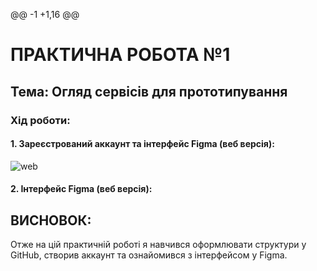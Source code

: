 @@ -1 +1,16 @@
# **ПРАКТИЧНА РОБОТА №1**

## **Тема: Огляд сервісів для прототипування**

### Хід роботи:

#### **1. Зареєстрований аккаунт та інтерфейс Figma (веб версія):**
![web](image/1.png)

#### **2. Інтерфейс Figma (веб версія):**

## **ВИСНОВОК:**
Отже на цій практичній роботі я навчився оформлювати структури у GitHub, створив аккаунт та ознайомився з інтерфейсом у Figma. 

  
